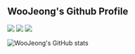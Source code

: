 ## WooJeong's Github Profile



<a href="https://github.com/cincu4221/project" target="_blank"><img src="https://img.shields.io/badge/Project Portfolio Page-red?style=flat&logo=HTML5&logoColor=FFF"/></a>
<a href="https://cincu4221.github.io/" target="_blank"><img src="https://img.shields.io/badge/WJ's Devlog-skyblue?style=flat&logo=Notion&logoColor=000"/></a>
<a href="mailto:cincu4221@naver.com" target="_blank"><img src="https://img.shields.io/badge/cincu4221@naver.com-gray?style=flat&logo=Gmail&logoColor=fff"/></a>

![WooJeong's GitHub stats](https://github-readme-stats.vercel.app/api?username=cincu4221&show_icons=true&theme=radical)



<!--
**cincu4221/cincu4221** is a ✨ _special_ ✨ repository because its `README.md` (this file) appears on your GitHub profile.

Here are some ideas to get you started:

- 🔭 I’m currently working on ...
- 🌱 I’m currently learning ...
- 👯 I’m looking to collaborate on ... 
- 🤔 I’m looking for help with ...
- 💬 Ask me about ...
- 📫 How to reach me: ...
- 😄 Pronouns: ...
- ⚡ Fun fact: ...
-->
